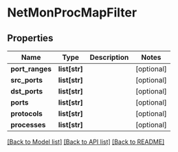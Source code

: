 # NetMonProcMapFilter



## Properties
Name | Type | Description | Notes
------------ | ------------- | ------------- | -------------
**port_ranges** | **list[str]** |  | [optional] 
**src_ports** | **list[str]** |  | [optional] 
**dst_ports** | **list[str]** |  | [optional] 
**ports** | **list[str]** |  | [optional] 
**protocols** | **list[str]** |  | [optional] 
**processes** | **list[str]** |  | [optional] 

[[Back to Model list]](../README.md#documentation-for-models) [[Back to API list]](../README.md#documentation-for-api-endpoints) [[Back to README]](../README.md)


